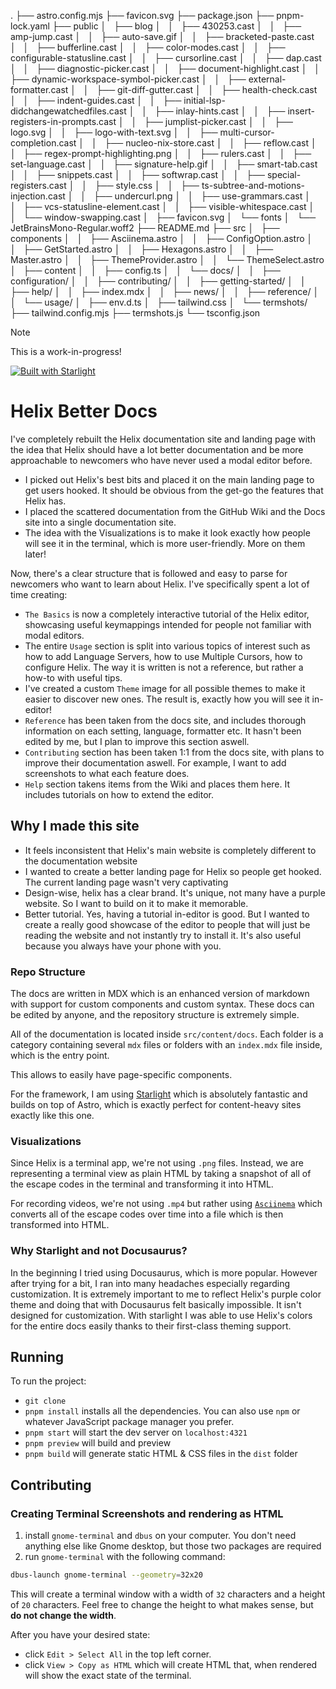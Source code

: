 
.
├── astro.config.mjs
├── favicon.svg
├── package.json
├── pnpm-lock.yaml
├── public
│   ├── blog
│   │   ├── 430253.cast
│   │   ├── amp-jump.cast
│   │   ├── auto-save.gif
│   │   ├── bracketed-paste.cast
│   │   ├── bufferline.cast
│   │   ├── color-modes.cast
│   │   ├── configurable-statusline.cast
│   │   ├── cursorline.cast
│   │   ├── dap.cast
│   │   ├── diagnostic-picker.cast
│   │   ├── document-highlight.cast
│   │   ├── dynamic-workspace-symbol-picker.cast
│   │   ├── external-formatter.cast
│   │   ├── git-diff-gutter.cast
│   │   ├── health-check.cast
│   │   ├── indent-guides.cast
│   │   ├── initial-lsp-didchangewatchedfiles.cast
│   │   ├── inlay-hints.cast
│   │   ├── insert-registers-in-prompts.cast
│   │   ├── jumplist-picker.cast
│   │   ├── logo.svg
│   │   ├── logo-with-text.svg
│   │   ├── multi-cursor-completion.cast
│   │   ├── nucleo-nix-store.cast
│   │   ├── reflow.cast
│   │   ├── regex-prompt-highlighting.png
│   │   ├── rulers.cast
│   │   ├── set-language.cast
│   │   ├── signature-help.gif
│   │   ├── smart-tab.cast
│   │   ├── snippets.cast
│   │   ├── softwrap.cast
│   │   ├── special-registers.cast
│   │   ├── style.css
│   │   ├── ts-subtree-and-motions-injection.cast
│   │   ├── undercurl.png
│   │   ├── use-grammars.cast
│   │   ├── vcs-statusline-element.cast
│   │   ├── visible-whitespace.cast
│   │   └── window-swapping.cast
│   ├── favicon.svg
│   └── fonts
│       └── JetBrainsMono-Regular.woff2
├── README.md
├── src
│   ├── components
│   │   ├── Asciinema.astro
│   │   ├── ConfigOption.astro
│   │   ├── GetStarted.astro
│   │   ├── Hexagons.astro
│   │   ├── Master.astro
│   │   ├── ThemeProvider.astro
│   │   └── ThemeSelect.astro
│   ├── content
│   │   ├── config.ts
│   │   └── docs/
│   │       ├── configuration/
│   │       ├── contributing/
│   │       ├── getting-started/
│   │       ├── help/
│   │       ├── index.mdx
│   │       ├── news/
│   │       ├── reference/
│   │       └── usage/
│   ├── env.d.ts
│   ├── tailwind.css
│   └── termshots/
├── tailwind.config.mjs
├── termshots.js
└── tsconfig.json

> [!NOTE]
> This is a work-in-progress!

[![Built with Starlight](https://astro.badg.es/v2/built-with-starlight/tiny.svg)](https://starlight.astro.build)

# Helix Better Docs

I've completely rebuilt the Helix documentation site and landing page with the idea that Helix should have a lot better documentation and be more approachable to newcomers who have never used a modal editor before.

- I picked out Helix's best bits and placed it on the main landing page to get users hooked. It should be obvious from the get-go the features that Helix has.
- I placed the scattered documentation from the GitHub Wiki and the Docs site into a single documentation site.
- The idea with the Visualizations is to make it look exactly how people will see it in the terminal, which is more user-friendly. More on them later!

Now, there's a clear structure that is followed and easy to parse for newcomers who want to learn about Helix. I've specifically spent a lot of time creating:

- `The Basics` is now a completely interactive tutorial of the Helix editor, showcasing useful keymappings intended for people not familiar with modal editors.
- The entire `Usage` section is split into various topics of interest such as how to add Language Servers, how to use Multiple Cursors, how to configure Helix. The way it is written is not a reference, but rather a how-to with useful tips.
- I've created a custom `Theme` image for all possible themes to make it easier to discover new ones. The result is, exactly how you will see it in-editor!
- `Reference` has been taken from the docs site, and includes thorough information on each setting, language, formatter etc. It hasn't been edited by me, but I plan to improve this section aswell.
- `Contributing` section has been taken 1:1 from the docs site, with plans to improve their documentation aswell. For example, I want to add screenshots to what each feature does.
- `Help` section takens items from the Wiki and places them here. It includes tutorials on how to extend the editor.

## Why I made this site

- It feels inconsistent that Helix's main website is completely different to the documentation website
- I wanted to create a better landing page for Helix so people get hooked. The current landing page wasn't very captivating
- Design-wise, helix has a clear brand. It's unique, not many have a purple website. So I want to build on it to make it memorable.
- Better tutorial. Yes, having a tutorial in-editor is good. But I wanted to create a really good showcase of the editor to people that will just be reading the website and not instantly try to install it. It's also useful because you always have your phone with you.

### Repo Structure

The docs are written in MDX which is an enhanced version of markdown with support for custom components and custom syntax. These docs can be edited by anyone, and the repository structure is extremely simple.

All of the documentation is located inside `src/content/docs`. Each folder is a category containing several `mdx` files or folders with an `index.mdx` file inside, which is the entry point.

This allows to easily have page-specific components.

For the framework, I am using [Starlight](https://starlight.astro.build/) which is absolutely fantastic and builds on top of Astro, which is exactly perfect for content-heavy sites exactly like this one.

### Visualizations

Since Helix is a terminal app, we're not using `.png` files. Instead, we are representing a terminal view as plain HTML by taking a snapshot of all of the escape codes in the terminal and transforming it into HTML.

For recording videos, we're not using `.mp4` but rather using [`Asciinema`](https://asciinema.org/) which converts all of the escape codes over time into a file which is then transformed into HTML.

### Why Starlight and not Docusaurus?

In the beginning I tried using Docusaurus, which is more popular. However after trying for a bit, I ran into many headaches especially regarding customization. It is extremely important to me to reflect Helix's purple color theme and doing that with Docusaurus felt basically impossible. It isn't designed for customization. With starlight I was able to use Helix's colors for the entire docs easily thanks to their first-class theming support.

## Running

To run the project:

- `git clone`
- `pnpm install` installs all the dependencies. You can also use `npm` or whatever JavaScript package manager you prefer.
- `pnpm start` will start the dev server on `localhost:4321`
- `pnpm preview` will build and preview
- `pnpm build` will generate static HTML & CSS files in the `dist` folder

## Contributing

### Creating Terminal Screenshots and rendering as HTML

1. install `gnome-terminal` and `dbus` on your computer. You don't need anything else like Gnome desktop, but those two packages are required
2. run `gnome-terminal` with the following command:

```sh
dbus-launch gnome-terminal --geometry=32x20
```

This will create a terminal window with a width of `32` characters and a height of `20` characters.
Feel free to change the height to what makes sense, but **do not change the width**.

After you have your desired state:

- click `Edit > Select All` in the top left corner.
- click `View > Copy as HTML` which will create HTML that, when rendered will show the exact state of the terminal.
